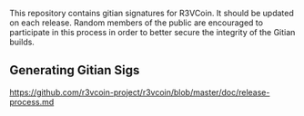 This repository contains gitian signatures for R3VCoin.  It should be updated on each release.
Random members of the public are encouraged to participate in this process in order to better secure the integrity of the Gitian builds.

## Generating Gitian Sigs

https://github.com/r3vcoin-project/r3vcoin/blob/master/doc/release-process.md
